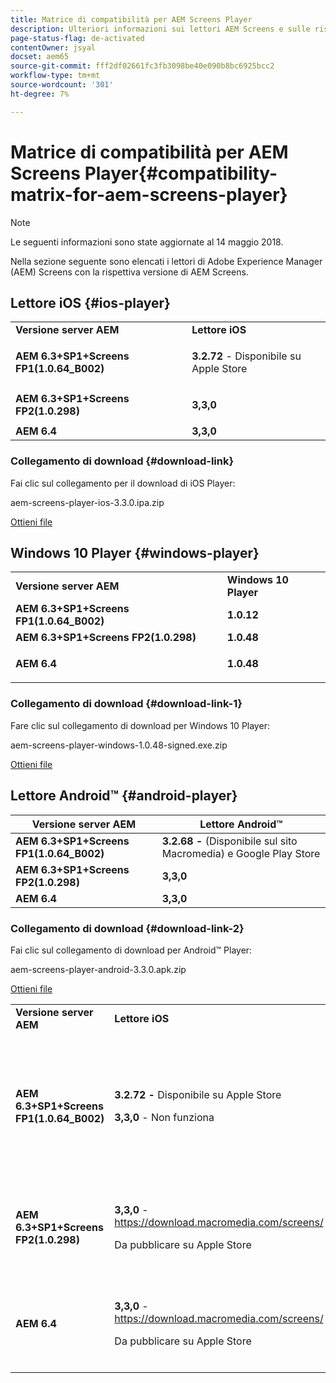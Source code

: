```yaml
---
title: Matrice di compatibilità per AEM Screens Player
description: Ulteriori informazioni sui lettori AEM Screens e sulle rispettive versioni di AEM Screens.
page-status-flag: de-activated
contentOwner: jsyal
docset: aem65
source-git-commit: fff2df02661fc3fb3098be40e090b8bc6925bcc2
workflow-type: tm+mt
source-wordcount: '301'
ht-degree: 7%

---
```



# Matrice di compatibilità per AEM Screens Player{#compatibility-matrix-for-aem-screens-player}

>[!NOTE]
>
>Le seguenti informazioni sono state aggiornate al 14 maggio 2018.

Nella sezione seguente sono elencati i lettori di Adobe Experience Manager (AEM) Screens con la rispettiva versione di AEM Screens.

## Lettore iOS {#ios-player}

<table>
 <tbody>
  <tr>
   <td><strong>Versione server AEM</strong></td> 
   <td><strong>Lettore iOS</strong></td> 
  </tr>
  <tr>
   <td><strong>AEM 6.3+SP1+Screens FP1(1.0.64_B002)</strong></td> 
   <td><p><strong>3.2.72</strong> - Disponibile su Apple Store</p> <p> </p> </td> 
  </tr>
  <tr>
   <td><strong><strong>AEM 6.3+SP1+Screens FP2(1.0.298)</strong></strong></td> 
   <td><p><strong>3,3,0</strong> </p> <p> </p> </td> 
  </tr>
  <tr>
   <td><strong>AEM 6.4</strong></td> 
   <td><strong>3,3,0</strong> </td> 
  </tr>
 </tbody>
</table>

### Collegamento di download {#download-link}

Fai clic sul collegamento per il download di iOS Player:

aem-screens-player-ios-3.3.0.ipa.zip

[Ottieni file](assets/aem-screens-player-ios-330ipa.zip)

## Windows 10 Player {#windows-player}

<table>
 <tbody>
  <tr>
   <td><strong>Versione server AEM</strong></td> 
   <td><strong>Windows 10 Player</strong></td> 
  </tr>
  <tr>
   <td><strong>AEM 6.3+SP1+Screens FP1(1.0.64_B002)</strong></td> 
   <td><strong>1.0.12</strong><br /> </td> 
  </tr>
  <tr>
   <td><strong><strong>AEM 6.3+SP1+Screens FP2(1.0.298)</strong></strong></td> 
   <td><strong>1.0.48 </strong></td> 
  </tr>
  <tr>
   <td><strong>AEM 6.4</strong></td> 
   <td><p><strong>1.0.48 </strong></p> </td> 
  </tr>
 </tbody>
</table>

### Collegamento di download {#download-link-1}

Fare clic sul collegamento di download per Windows 10 Player:

aem-screens-player-windows-1.0.48-signed.exe.zip

[Ottieni file](assets/aem-screens-player-windows-1048-signedexe.zip)

## Lettore Android™ {#android-player}

| **Versione server AEM** | **Lettore Android™** |
|---|---|
| **AEM 6.3+SP1+Screens FP1(1.0.64_B002)** | **3.2.68 -** (Disponibile sul sito Macromedia) e Google Play Store |
| **AEM 6.3+SP1+Screens FP2(1.0.298)** | **3,3,0** |
| **AEM 6.4** | **3,3,0** |

### Collegamento di download {#download-link-2}

Fai clic sul collegamento di download per Android™ Player:

aem-screens-player-android-3.3.0.apk.zip

[Ottieni file](assets/aem-screens-player-android-330apk.zip)

<table>
 <tbody>
  <tr>
   <td><strong>Versione server AEM</strong></td> 
   <td><strong>Lettore iOS</strong></td> 
   <td><strong>Windows 10 Player</strong></td> 
   <td><strong>Chrome OS Player</strong><br /> </td> 
   <td><strong>Lettore Android™</strong></td> 
  </tr>
  <tr>
   <td><strong>AEM 6.3+SP1+Screens FP1(1.0.64_B002)</strong></td> 
   <td><p><strong>3.2.72 - </strong>Disponibile su Apple Store</p> <p><strong>3,3,0</strong> - Non funziona</p> <p> </p> </td> 
   <td><strong>1.0.12</strong> - (disponibile su Macromedia)</td> 
   <td><p><strong>1.0.30 -</strong> Disponibile su Chrome Store.</p> <p>Non supportato con Feature Pack 1</p> </td> 
   <td><strong>3.2.68 -</strong> (Disponibile sul sito Macromedia) e Google Play Store</td> 
  </tr>
  <tr>
   <td><strong><strong>AEM 6.3+SP1+Screens FP2(1.0.298)</strong></strong></td> 
   <td><p><strong>3,3,0</strong> - <a href="https://download.macromedia.com/screens/">https://download.macromedia.com/screens/</a></p> <p>Da pubblicare su Apple Store</p> <p> </p> </td> 
   <td><strong>1.0.48 -</strong> <a href="https://download.macromedia.com/screens/">https://download.macromedia.com/screens/</a></td> 
   <td><p><strong>1.0.42 - </strong></p> <p>Da pubblicare su Chrome Store</p> </td> 
   <td><strong>3,3 - </strong><a href="https://download.macromedia.com/screens/">https://download.macromedia.com/screens/</a></td> 
  </tr>
  <tr>
   <td><strong>AEM 6.4</strong></td> 
   <td><p><strong>3,3,0</strong> - <a href="https://download.macromedia.com/screens/">https://download.macromedia.com/screens/</a></p> <p>Da pubblicare su Apple Store</p> </td> 
   <td><p><strong>1.0.48 -</strong><br /> </p> <p><a href="https://download.macromedia.com/screens/">https://download.macromedia.com/screens/</a></p> </td> 
   <td><p><strong>1.0.42 - </strong></p> <p>Da pubblicare su Chrome Store</p> </td> 
   <td><strong>3,3 - </strong><a href="https://download.macromedia.com/screens/">https://download.macromedia.com/screens/</a></td> 
  </tr>
 </tbody>
</table>

